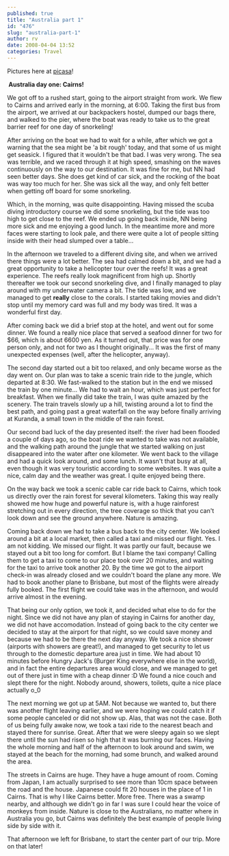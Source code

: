 ```yaml
---
published: true
title: "Australia part 1"
id: "476"
slug: "australia-part-1"
author: rv
date: 2008-04-04 13:52
categories: Travel
---
```

Pictures here at <a href="http://picasaweb.google.com/rv7021/BestOfAustraliaPart1" target="_blank">picasa</a>!

<b> Australia day one: Cairns!</b>

We got off to a rushed start, going to the airport straight from work. We flew to Cairns and arrived early in the morning, at 6:00. Taking the first bus from the airport, we arrived at our backpackers hostel, dumped our bags there, and walked to the pier, where the boat was ready to take us to the great barrier reef for one day of snorkeling!

After arriving on the boat we had to wait for a while, after which we got a warning that the sea might be 'a bit rough' today, and that some of us might get seasick. I figured that it wouldn't be that bad. I was very wrong. The sea was terrible, and we raced through it at high speed, smashing on the waves continuously on the way to our destination. It was fine for me, but NN had seen better days. She does get kind of car sick, and the rocking of the boat was way too much for her. She was sick all the way, and only felt better when getting off board for some snorkeling.

Which, in the morning, was quite disappointing. Having missed the scuba diving introductory course we did some snorkeling, but the tide was too high to get close to the reef. We ended up going back inside, NN being more sick and me enjoying a good lunch. In the meantime more and more faces were starting to look pale, and there were quite a lot of people sitting inside with their head slumped over a table...

In the afternoon we traveled to a different diving site, and when we arrived there things were a lot better. The sea had calmed down a bit, and we had a great opportunity to take a helicopter tour over the reefs! It was a great experience. The reefs really look magnificent from high up. Shortly thereafter we took our second snorkeling dive, and I finally managed to play around with my underwater camera a bit. The tide was low, and we managed to get <b>really</b> close to the corals. I started taking movies and didn't stop until my memory card was full and my body was tired. It was a wonderful first day.

After coming back we did a brief stop at the hotel, and went out for some dinner. We found a really nice place that served a seafood dinner for two for $66, which is about 6600 yen. As it turned out, that price was for one person only, and not for two as I thought originally... It was the first of many unexpected expenses (well, after the helicopter, anyway).

The second day started out a bit too relaxed, and only became worse as the day went on. Our plan was to take a scenic train ride to the jungle, which departed at 8:30. We fast-walked to the station but in the end we missed the train by one minute... We had to wait an hour, which was just perfect for breakfast. When we finally did take the train, I was quite amazed by the scenery. The train travels slowly up a hill, twisting around a lot to find the best path, and going past a great waterfall on the way before finally arriving at Kuranda, a small town in the middle of the rain forest.

Our second bad luck of the day presented itself: the river had been flooded a couple of days ago, so the boat ride we wanted to take was not available, and the walking path around the jungle that we started walking on just disappeared into the water after one kilometer. We went back to the village and had a quick look around, and some lunch. It wasn't that busy at all, even though it was very touristic according to some websites. It was quite a nice, calm day and the weather was great. I quite enjoyed being there.

On the way back we took a scenic cable car ride back to Cairns, which took us directly over the rain forest for several kilometers. Taking this way really showed me how huge and powerful nature is, with a huge rainforest stretching out in every direction, the tree coverage so thick that you can't look down and see the ground anywhere. Nature is amazing.

Coming back down we had to take a bus back to the city center. We looked around a bit at a local market, then called a taxi and missed our flight. Yes. I am not kidding. We missed our flight. It was partly our fault, because we stayed out a bit too long for comfort. But I blame the taxi company! Calling them to get a taxi to come to our place took over 20 minutes, and waiting for the taxi to arrive took another 20. By the time we got to the airport check-in was already closed and we couldn't board the plane any more. We had to book another plane to Brisbane, but most of the flights were already fully booked. The first flight we could take was in the afternoon, and would arrive almost in the evening.

That being our only option, we took it, and decided what else to do for the night. Since we did not have any plan of staying in Cairns for another day, we did not have accomodation. Instead of going back to the city center we decided to stay at the airport for that night, so we could save money and because we had to be there the next day anyway. We took a nice shower (airports with showers are great!), and managed to get security to let us through to the domestic departure area just in time. We had about 10 minutes before Hungry Jack's (Burger King everywhere else in the world), and in fact the entire departures area would close, and we managed to get out of there just in time with a cheap dinner :D We found a nice couch and slept there for the night. Nobody around, showers, toilets, quite a nice place actually o_0

The next morning we got up at 5AM. Not because we wanted to, but there was another flight leaving earlier, and we were hoping we could catch it if some people canceled or did not show up. Alas, that was not the case. Both of us being fully awake now, we took a taxi ride to the nearest beach and stayed there for sunrise. Great. After that we were sleepy again so we slept there until the sun had risen so high that it was burning our faces. Having the whole morning and half of the afternoon to look around and swim, we stayed at the beach for the morning, had some brunch, and walked around the area.

The streets in Cairns are huge. They have a huge amount of room. Coming from Japan, I am actually surprised to see more than 10cm space between the road and the house. Japanese could fit 20 houses in the place of 1 in Cairns. That is why I like Cairns better. More free. There was a swamp nearby, and although we didn't go in far I was sure I could hear the voice of monkeys from inside. Nature is close to the Australians, no matter where in Australia you go, but Cairns was definitely the best example of people living side by side with it.

That afternoon we left for Brisbane, to start the center part of our trip. More on that later!
